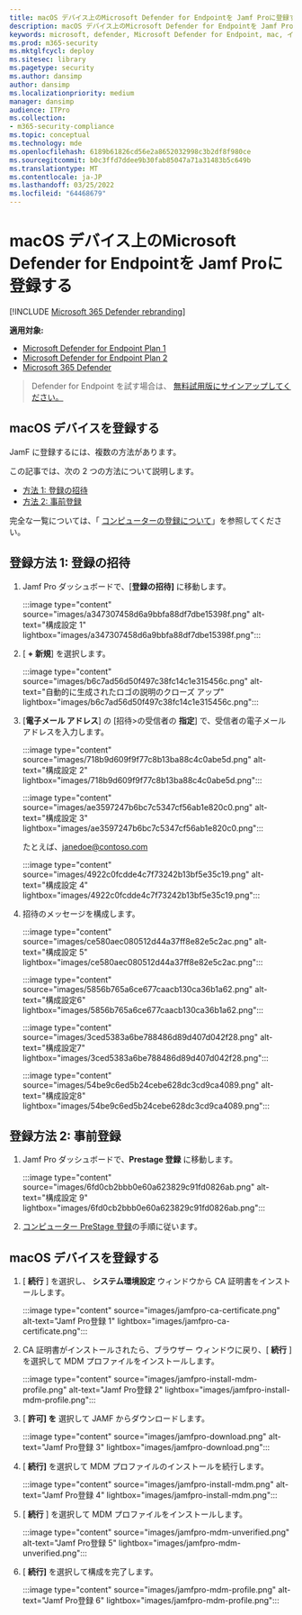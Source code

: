 ```yaml
---
title: macOS デバイス上のMicrosoft Defender for Endpointを Jamf Proに登録する
description: macOS デバイス上のMicrosoft Defender for Endpointを Jamf Proに登録する
keywords: microsoft, defender, Microsoft Defender for Endpoint, mac, インストール, 展開, アンインストール, intune, jamfpro, macos, catalina, mojave, high sierra
ms.prod: m365-security
ms.mktglfcycl: deploy
ms.sitesec: library
ms.pagetype: security
ms.author: dansimp
author: dansimp
ms.localizationpriority: medium
manager: dansimp
audience: ITPro
ms.collection:
- m365-security-compliance
ms.topic: conceptual
ms.technology: mde
ms.openlocfilehash: 6189b61826cd56e2a8652032998c3b2df8f980ce
ms.sourcegitcommit: b0c3ffd7ddee9b30fab85047a71a31483b5c649b
ms.translationtype: MT
ms.contentlocale: ja-JP
ms.lasthandoff: 03/25/2022
ms.locfileid: "64468679"
---
```

# <a name="enroll-microsoft-defender-for-endpoint-on-macos-devices-into-jamf-pro"></a>macOS デバイス上のMicrosoft Defender for Endpointを Jamf Proに登録する

[!INCLUDE [Microsoft 365 Defender rebranding](../../includes/microsoft-defender.md)]


**適用対象:**
- [Microsoft Defender for Endpoint Plan 1](https://go.microsoft.com/fwlink/p/?linkid=2154037)
- [Microsoft Defender for Endpoint Plan 2](https://go.microsoft.com/fwlink/p/?linkid=2154037)
- [Microsoft 365 Defender](https://go.microsoft.com/fwlink/?linkid=2118804)

> Defender for Endpoint を試す場合は、 [無料試用版にサインアップしてください。](https://signup.microsoft.com/create-account/signup?products=7f379fee-c4f9-4278-b0a1-e4c8c2fcdf7e&ru=https://aka.ms/MDEp2OpenTrial?ocid=docs-wdatp-investigateip-abovefoldlink)

## <a name="enroll-macos-devices"></a>macOS デバイスを登録する

JamF に登録するには、複数の方法があります。

この記事では、次の 2 つの方法について説明します。

- [方法 1: 登録の招待](#enrollment-method-1-enrollment-invitations)
- [方法 2: 事前登録](#enrollment-method-2-prestage-enrollments)

完全な一覧については、「 [コンピューターの登録について](https://docs.jamf.com/9.9/casper-suite/administrator-guide/About_Computer_Enrollment.html)」を参照してください。

## <a name="enrollment-method-1-enrollment-invitations"></a>登録方法 1: 登録の招待

1. Jamf Pro ダッシュボードで、[**登録の招待]** に移動します。

   :::image type="content" source="images/a347307458d6a9bbfa88df7dbe15398f.png" alt-text="構成設定 1" lightbox="images/a347307458d6a9bbfa88df7dbe15398f.png":::

2. [ **+ 新規**] を選択します。

   :::image type="content" source="images/b6c7ad56d50f497c38fc14c1e315456c.png" alt-text="自動的に生成されたロゴの説明のクローズ アップ" lightbox="images/b6c7ad56d50f497c38fc14c1e315456c.png":::

3. [**電子メール アドレス**] の [招待>の受信者の **指定**] で、受信者の電子メール アドレスを入力します。

    :::image type="content" source="images/718b9d609f9f77c8b13ba88c4c0abe5d.png" alt-text="構成設定 2" lightbox="images/718b9d609f9f77c8b13ba88c4c0abe5d.png":::

    :::image type="content" source="images/ae3597247b6bc7c5347cf56ab1e820c0.png" alt-text="構成設定 3" lightbox="images/ae3597247b6bc7c5347cf56ab1e820c0.png":::

    たとえば、janedoe@contoso.com

    :::image type="content" source="images/4922c0fcdde4c7f73242b13bf5e35c19.png" alt-text="構成設定 4" lightbox="images/4922c0fcdde4c7f73242b13bf5e35c19.png":::

4. 招待のメッセージを構成します。

   :::image type="content" source="images/ce580aec080512d44a37ff8e82e5c2ac.png" alt-text="構成設定 5" lightbox="images/ce580aec080512d44a37ff8e82e5c2ac.png":::

   :::image type="content" source="images/5856b765a6ce677caacb130ca36b1a62.png" alt-text="構成設定6" lightbox="images/5856b765a6ce677caacb130ca36b1a62.png":::

   :::image type="content" source="images/3ced5383a6be788486d89d407d042f28.png" alt-text="構成設定7" lightbox="images/3ced5383a6be788486d89d407d042f28.png":::

   :::image type="content" source="images/54be9c6ed5b24cebe628dc3cd9ca4089.png" alt-text="構成設定8" lightbox="images/54be9c6ed5b24cebe628dc3cd9ca4089.png":::

## <a name="enrollment-method-2-prestage-enrollments"></a>登録方法 2: 事前登録

1. Jamf Pro ダッシュボードで、**Prestage 登録** に移動します。

   :::image type="content" source="images/6fd0cb2bbb0e60a623829c91fd0826ab.png" alt-text="構成設定 9" lightbox="images/6fd0cb2bbb0e60a623829c91fd0826ab.png":::

2. [コンピューター PreStage 登録](https://docs.jamf.com/9.9/casper-suite/administrator-guide/Computer_PreStage_Enrollments.html)の手順に従います。

## <a name="enroll-macos-device"></a>macOS デバイスを登録する

1. [ **続行** ] を選択し、 **システム環境設定** ウィンドウから CA 証明書をインストールします。

   :::image type="content" source="images/jamfpro-ca-certificate.png" alt-text="Jamf Pro登録 1" lightbox="images/jamfpro-ca-certificate.png":::

2. CA 証明書がインストールされたら、ブラウザー ウィンドウに戻り、[ **続行** ] を選択して MDM プロファイルをインストールします。

   :::image type="content" source="images/jamfpro-install-mdm-profile.png" alt-text="Jamf Pro登録 2" lightbox="images/jamfpro-install-mdm-profile.png":::

3. [ **許可] を** 選択して JAMF からダウンロードします。

   :::image type="content" source="images/jamfpro-download.png" alt-text="Jamf Pro登録 3" lightbox="images/jamfpro-download.png":::

4. [ **続行]** を選択して MDM プロファイルのインストールを続行します。

   :::image type="content" source="images/jamfpro-install-mdm.png" alt-text="Jamf Pro登録 4" lightbox="images/jamfpro-install-mdm.png":::

5. [ **続行** ] を選択して MDM プロファイルをインストールします。

   :::image type="content" source="images/jamfpro-mdm-unverified.png" alt-text="Jamf Pro登録 5" lightbox="images/jamfpro-mdm-unverified.png":::

6. [ **続行]**  を選択して構成を完了します。

   :::image type="content" source="images/jamfpro-mdm-profile.png" alt-text="Jamf Pro登録 6" lightbox="images/jamfpro-mdm-profile.png":::
